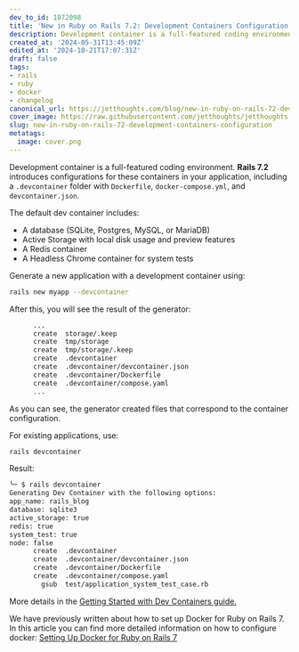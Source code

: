 ```yaml
---
dev_to_id: 1872098
title: 'New in Ruby on Rails 7.2: Development Containers Configuration'
description: Development container is a full-featured coding environment. Rails 7.2 introduces configurations for...
created_at: '2024-05-31T13:45:09Z'
edited_at: '2024-10-21T17:07:31Z'
draft: false
tags:
- rails
- ruby
- docker
- changelog
canonical_url: https://jetthoughts.com/blog/new-in-ruby-on-rails-72-development-containers-configuration/
cover_image: https://raw.githubusercontent.com/jetthoughts/jetthoughts.github.io/master/content/blog/new-in-ruby-on-rails-72-development-containers-configuration/cover.png
slug: new-in-ruby-on-rails-72-development-containers-configuration
metatags:
  image: cover.png
---
```


Development container is a full-featured coding environment. **Rails 7.2** introduces configurations for these containers in your application, including a `.devcontainer` folder with `Dockerfile`, `docker-compose.yml`, and `devcontainer.json`.

The default dev container includes:

- A database (SQLite, Postgres, MySQL, or MariaDB)
- Active Storage with local disk usage and preview features
- A Redis container
- A Headless Chrome container for system tests

Generate a new application with a development container using:
```bash
rails new myapp --devcontainer
```
After this, you will see the result of the generator:
```bash
      ...
      create  storage/.keep
      create  tmp/storage
      create  tmp/storage/.keep
      create  .devcontainer
      create  .devcontainer/devcontainer.json
      create  .devcontainer/Dockerfile
      create  .devcontainer/compose.yaml
      ...
```
As you can see, the generator created files that correspond to the container configuration.

For existing applications, use:
```bash
rails devcontainer
```
Result:
```bash
╰─ $ rails devcontainer
Generating Dev Container with the following options:
app_name: rails_blog
database: sqlite3
active_storage: true
redis: true
system_test: true
node: false
      create  .devcontainer
      create  .devcontainer/devcontainer.json
      create  .devcontainer/Dockerfile
      create  .devcontainer/compose.yaml
        gsub  test/application_system_test_case.rb
```

More details in the [Getting Started with Dev Containers guide.](https://edgeguides.rubyonrails.org/getting_started_with_devcontainer.html)

We have previously written about how to set up Docker for Ruby on Rails 7. In this article you can find more detailed information on how to configure docker:
[Setting Up Docker for Ruby on Rails 7](https://jetthoughts.com/blog/setting-up-docker-for-ruby-on-rails-7-beginners/)